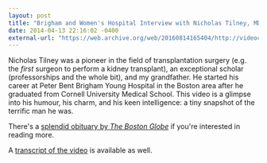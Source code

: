 ```yaml
---
layout: post
title: "Brigham and Women's Hospital Interview with Nicholas Tilney, MD"
date: 2014-04-13 22:16:02 -0400
external-url: "https://web.archive.org/web/20160814165404/http://videocenter.brighamandwomens.org/videos/nicholas-tilney-md"
---
```


Nicholas Tilney was a pioneer in the field of transplantation
surgery (e.g. the *first* surgeon to perform a kidney transplant),
an exceptional scholar (professorships and the whole bit), and my
grandfather. He started his career at Peter Bent Brigham Young Hospital in
the Boston area after he graduated from Cornell University Medical School.
This video is a glimpse into his humour, his charm, and his keen
intelligence: a tiny snapshot of the terrific man he was.

There's a [splendid obituary by *The Boston Globe*](https://www.bostonglobe.com/metro/2013/04/02/nicholas-tilney-surgeon-scientist-and-writer-directed-brigham-and-women-transplant-service/6H3ecaKLdLFUHhmhAp4qzH/story.html)
if you're interested in reading more.

A [transcript of the video](https://web.archive.org/web/20151004215540/http://videocenter.brighamandwomens.org/files/dmfile/Tilney_Nicholas.pdf) is available as well.
